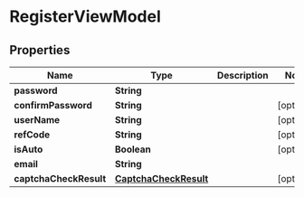 # RegisterViewModel

## Properties
Name | Type | Description | Notes
------------ | ------------- | ------------- | -------------
**password** | **String** |  | 
**confirmPassword** | **String** |  |  [optional]
**userName** | **String** |  |  [optional]
**refCode** | **String** |  |  [optional]
**isAuto** | **Boolean** |  |  [optional]
**email** | **String** |  | 
**captchaCheckResult** | [**CaptchaCheckResult**](CaptchaCheckResult.md) |  |  [optional]
